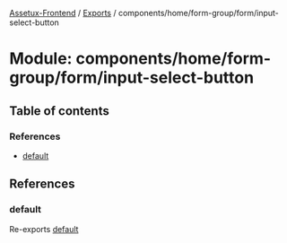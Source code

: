 [Assetux-Frontend](../README.md) / [Exports](../modules.md) / components/home/form-group/form/input-select-button

# Module: components/home/form-group/form/input-select-button

## Table of contents

### References

- [default](components_home_form_group_form_input_select_button.md#default)

## References

### default

Re-exports [default](components_home_form_group_form_input_select_button_input_select_button.md#default)
